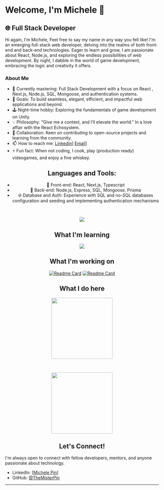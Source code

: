 # Welcome, I'm Michele  👋

## 🌐  Full Stack Developer 

Hi again, I'm Michele,
Feel free to say my name in any way you fell like!
I'm an emerging full-stack web developer, delving into the realms of both front-end and back-end technologies. 
Eager to learn and grow, I am passionate about React, Node.js, and exploring the endless possibilities of web development.
By night, I dabble in the world of game development, embracing the logic and creativity it offers.

### About Me

- 🌱 Currently mastering: Full Stack Development with a focus on React , Next.js, Node.js, SQL, Mongoose, and authentication systems.
- 🚀 Goals: To build seamless, elegant, efficient, and impactful web applications and beyond.
- 🕹️ Night-time hobby: Exploring the fundamentals of game development on Unity.
- 💡 Philosophy: "Give me a context, and I’ll elevate the world." In a love affair with the React Echosystem.
- 🤝 Collaboration: Keen on contributing to open-source projects and learning from the community.
- 📫 How to reach me: [Linkedin](https://www.linkedin.com/in/michele-pin-6664751a5/)] [Email](pin.michele23@gmail.com)]
- ⚡ Fun fact: When not coding, I cook, play (production ready) videogames, and enjoy a fine whiskey.
<div align="center">
  
## Languages and Tools:

- 📌 Front-end: React, Next.js, Typescript
- 🔧 Back-end: Node.js, Express, SQL, Mongoose, Prisma
- 🌐 Database and Auth: Experience with SQL and no-SQL databases configuration and seeding and implementing authentication mechanisms
<br>
<p align="center">
  <a href="https://skillicons.dev">
   <img src="https://skillicons.dev/icons?i=git,github,replit,html,css,js,typescript,react,styledcomponents,vite,tailwind,bootstrap,unity,express,mongodb,postgres,mysql,sequelize,mui,nextjs,prisma,vercel,jenkins,vitest&perline=8" />
  </a>
</p>

## What I'm learning

 <p align="center">                                               
<img src="https://skillicons.dev/icons?i=graphql,python,cs,vue,mui,couchdb&perline=8" />
 </p>


## What I'm working on
 <p align="center">                                               

[![Readme Card](https://github-readme-stats.vercel.app/api/pin/?username=TheMisterPin&repo=justpark-back&theme=github_dark_dimmed)](https://github.com/TheMisterPin/justpark-back)
[![Readme Card](https://github-readme-stats.vercel.app/api/pin/?username=TheMisterPin&repo=notes-master&theme=github_dark_dimmed)](https://github.com/TheMisterPin/notes-master)

 </p>


  
## What I do here 

                                         
<p aligm="center">
    <img height=200 align="center" src="https://github-readme-stats.vercel.app/api/top-langs?username=TheMisterPin&theme=github_dark_dimmed&layout=compact&langs_count=8&card_width=320" /> 
</p>
  <br>


<p align="center">
   <img height=200 align="center" src="https://github-readme-stats.vercel.app/api/?username=TheMisterPin&theme=github_dark_dimmed&card_width=320&amp;rank_icon=github" />
</p>


  

## Let's Connect!

</div>
I'm always open to connect with fellow developers, mentors, and anyone passionate about technology.

- LinkedIn: [[Michele Pin](https://www.linkedin.com/in/michele-pin-6664751a5/)]
- GitHub: [@TheMisterPin](https://github.com/TheMisterPin/)

---


